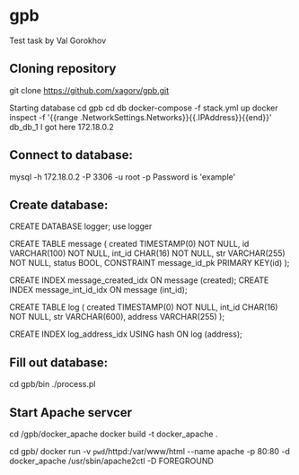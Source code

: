# gpb
Test task by Val Gorokhov

## Cloning repository
git clone https://github.com/xagorv/gpb.git

Starting database
cd gpb
cd db
docker-compose -f stack.yml up
docker inspect -f '{{range .NetworkSettings.Networks}}{{.IPAddress}}{{end}}' db_db_1
I got here 172.18.0.2

## Connect to database:
mysql -h 172.18.0.2 -P 3306 -u root -p
Password is 'example'

## Create database:

CREATE DATABASE logger;
use logger

CREATE TABLE message (
created TIMESTAMP(0) NOT NULL,
id VARCHAR(100) NOT NULL,
int_id CHAR(16) NOT NULL,
str VARCHAR(255) NOT NULL,
status BOOL,
CONSTRAINT message_id_pk PRIMARY KEY(id)
);

CREATE INDEX message_created_idx ON message (created);
CREATE INDEX message_int_id_idx ON message (int_id);

CREATE TABLE log (
created TIMESTAMP(0) NOT NULL,
int_id CHAR(16) NOT NULL,
str VARCHAR(600),
address VARCHAR(255)
);

CREATE INDEX log_address_idx USING hash ON log (address);

## Fill out database:
cd gpb/bin
./process.pl

## Start Apache servcer
cd /gpb/docker_apache
docker build -t docker_apache .

cd gpb/
docker run -v `pwd`/httpd:/var/www/html --name apache -p 80:80 -d docker_apache /usr/sbin/apache2ctl -D FOREGROUND


